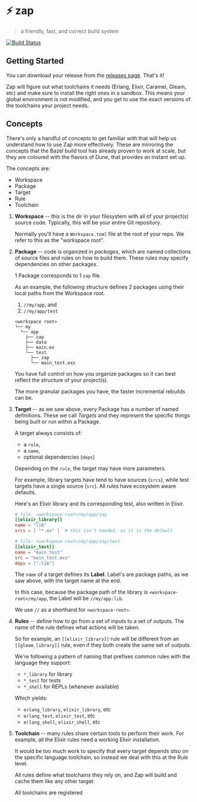 # :zap: zap
> a friendly, fast, and correct build system 

[![Build Status](https://travis-ci.org/AbstractMachinesLab/zap.svg?branch=main)](https://travis-ci.org/AbstractMachinesLab/zap)

## Getting Started

You can download your release from the [releases
page](https://github.com/AbstractMachinesLab/zap/releases). That's it!

Zap will figure out what toolchains it needs (Erlang, Elixir, Caramel, Gleam,
etc) and make sure to install the right ones in a sandbox. This means your
global environment is not modified, and you get to use the exact versions of
the toolchains your project needs.

## Concepts

There's only a handful of concepts to get familiar with that will help us
understand how to use Zap more effectively. These are mirroring the concepts
that the Bazel build tool has already proven to work at scale, but they are
coloured with the flavors of Dune, that provides an instant set up.

The concepts are:

* Workspace
* Package
* Target
* Rule
* Toolchain


1. **Workspace** -- this is the dir in your filesystem with all of your
   project(s) source code. Typically, this will be your entire Git repository.

   Normally you'll have a `Workspace.toml` file at the root of your repo. We
   refer to this as the "workspace root".

2. **Package** -- code is organized in _packages_, which are named collections
   of source files and rules on how to build them. These rules may specify
   dependencies on other packages.

   1 Package corresponds to 1 `zap` file.

   As an example, the following structure defines 2 packages using their local
   paths from the Workspace root.

   1. `//my/app`, and
   2. `//my/app/test`

   ```
   <workspace root>
   └── my
     └── app
       ├── zap
       ├── data
       ├── main.ex
       └── test
         ├── zap
         └── main_test.exs
   ```

   You have full control on how you organize packages so it can best reflect
   the structure of your project(s).

   The more granular packages you have, the faster incremental rebuilds can be.

3. **Target** -- as we saw above, every Package has a number of named
   definitions. These we call _Targets_ and they represent the specific things
   being built or run within a Package.

   A target always consists of:
   * a `rule`,
   * a `name`,
   * optional dependencies (`deps`)

   Depending on the `rule`, the target may have more parameters.

   For example, library targets have tend to have sources (`srcs`), while test
   targets have a single source (`src`). All rules have ecosystem aware defaults.

   Here's an Elixir library and its corresponding test, also written in Elixir.

   ```toml
   # file: <workspace-root>/my/app/zap
   [[elixir_library]]
   name = "lib"
   srcs = [ "*.ex" ]  # this isn't needed, as it is the default

   # file: <workspace-root>/my/app/zap/test
   [[elixir_test]]
   name = "main_test"
   src = "main_test.exs"
   deps = [":lib"]
   ```

   The `name` of a target defines its **Label**. Label's are package paths, as
   we saw above, with the target name at the end.

   In this case, because the package path of the library is
   `<workspace-root>/my/app`, the Label will be `//my/app:lib`.

   We use `//` as a shorthand for `<workspace-root>`.

4. **Rules** -- define how to go from a set of inputs to a set of outputs. The
   name of the rule defines what actions will be taken.

   So for example, an `[[elixir_library]]` rule will be different from an
   `[[gleam_library]]` rule, even if they both create the same set of outputs.

   We're following a pattern of naming that prefixes common rules with the
   language they support:

   * `*_library` for library
   * `*_test` for tests
   * `*_shell` for REPLs (whenever available)

   Which yields:

   * `erlang_library`, `elixir_library`, etc
   * `erlang_test`, `elixir_test`, etc
   * `erlang_shell`, `elixir_shell`, etc

5. **Toolchain** -- many rules share certain tools to perform their work. For
   example, all the Elixir rules need a working Elixir installation.

   It would be too much work to specify that every target depends _also_ on the
   specific language toolchain, so instead we deal with this at the Rule level.

   All rules define what toolchains they rely on, and Zap will build and cache
   them like any other target.

   All toolchains are registered 


